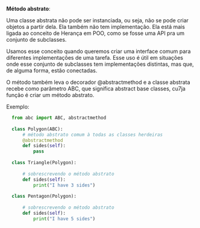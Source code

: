 **Método abstrato**:

Uma classe abstrata não pode ser instanciada, ou seja, não se pode criar objetos a partir dela. Ela também não tem implementação. Ela está mais ligada ao conceito de Herança em POO, como se fosse uma API pra um conjunto de subclasses.

Usamos esse conceito quando queremos criar uma interface comum para diferentes implementações de uma tarefa. Esse uso é útil em situações onde esse conjunto de subclasses tem implementações distintas, mas que, de alguma forma, estão conectadas.

O método também leva o decorador @abstractmethod e a classe abstrata recebe como parâmetro ABC, que significa abstract base classes, cu7ja função é criar um método abstrato.

Exemplo:
```python
  from abc import ABC, abstractmethod
  
  class Polygon(ABC):
      # método abstrato comum à todas as classes herdeiras
      @abstractmethod
      def sides(self):
          pass
  
  class Triangle(Polygon):
  
      # sobrescrevendo o método abstrato 
      def sides(self):
          print("I have 3 sides")
  
  class Pentagon(Polygon):
  
      # sobrescrevendo o método abstrato 
      def sides(self):
          print("I have 5 sides")
```